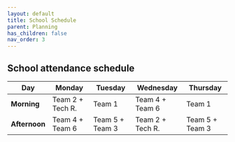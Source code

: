 ```yaml
---
layout: default
title: School Schedule
parent: Planning
has_children: false
nav_order: 3
---
```

## School attendance schedule

| Day| Monday | Tuesday | Wednesday| Thursday
|--|--|--|--|--|
| **Morning**| Team 2 + Tech R.| Team 1| Team 4 + Team 6 | Team 1
| **Afternoon**| Team 4 + Team 6| Team 5 + Team 3| Team 2 + Tech R. | Team 5 + Team 3
